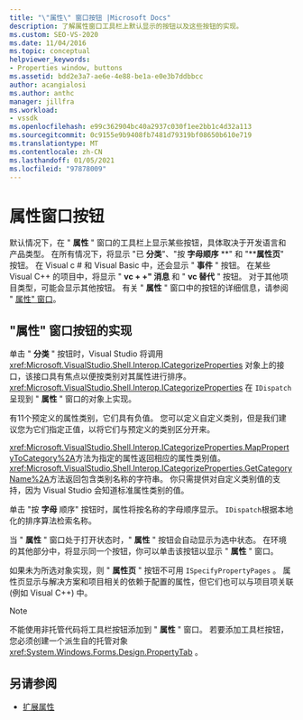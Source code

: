 ```yaml
---
title: "\"属性\" 窗口按钮 |Microsoft Docs"
description: 了解属性窗口工具栏上默认显示的按钮以及这些按钮的实现。
ms.custom: SEO-VS-2020
ms.date: 11/04/2016
ms.topic: conceptual
helpviewer_keywords:
- Properties window, buttons
ms.assetid: bdd2e3a7-ae6e-4e88-be1a-e0e3b7ddbbcc
author: acangialosi
ms.author: anthc
manager: jillfra
ms.workload:
- vssdk
ms.openlocfilehash: e99c362904bc40a2937c030f1ee2bb1c4d32a113
ms.sourcegitcommit: 0c9155e9b9408fb7481d79319bf08650b610e719
ms.translationtype: MT
ms.contentlocale: zh-CN
ms.lasthandoff: 01/05/2021
ms.locfileid: "97878009"
---
```

# <a name="properties-window-buttons"></a>属性窗口按钮
默认情况下，在 " **属性** " 窗口的工具栏上显示某些按钮，具体取决于开发语言和产品类型。 在所有情况下，将显示 "已 **分类**"、"按 **字母顺序** **" 和 "****属性页**" 按钮。 在 Visual c # 和 Visual Basic 中，还会显示 " **事件** " 按钮。 在某些 Visual C++ 的项目中，将显示 " **vc + +" 消息** 和 " **vc 替代** " 按钮。 对于其他项目类型，可能会显示其他按钮。 有关 " **属性** " 窗口中的按钮的详细信息，请参阅 " [属性" 窗口](../../ide/reference/properties-window.md)。

## <a name="implementation-of-properties-window-buttons"></a>"属性" 窗口按钮的实现
 单击 " **分类** " 按钮时，Visual Studio 将调用 <xref:Microsoft.VisualStudio.Shell.Interop.ICategorizeProperties> 对象上的接口，该接口具有焦点以便按类别对其属性进行排序。 <xref:Microsoft.VisualStudio.Shell.Interop.ICategorizeProperties> 在 `IDispatch` 呈现到 " **属性** " 窗口的对象上实现。

 有11个预定义的属性类别，它们具有负值。 您可以定义自定义类别，但是我们建议您为它们指定正值，以将它们与预定义的类别区分开来。

 <xref:Microsoft.VisualStudio.Shell.Interop.ICategorizeProperties.MapPropertyToCategory%2A>方法为指定的属性返回相应的属性类别值。 <xref:Microsoft.VisualStudio.Shell.Interop.ICategorizeProperties.GetCategoryName%2A>方法返回包含类别名称的字符串。 你只需提供对自定义类别值的支持，因为 Visual Studio 会知道标准属性类别的值。

 单击 "按 **字母** 顺序" 按钮时，属性将按名称的字母顺序显示。 `IDispatch`根据本地化的排序算法检索名称。

 当 " **属性** " 窗口处于打开状态时，" **属性** " 按钮会自动显示为选中状态。 在环境的其他部分中，将显示同一个按钮，你可以单击该按钮以显示 " **属性** " 窗口。

 如果未为所选对象实现，则 " **属性页** " 按钮不可用 `ISpecifyPropertyPages` 。 属性页显示与解决方案和项目相关的依赖于配置的属性，但它们也可以与项目项关联 (例如 Visual C++) 中。

> [!NOTE]
> 不能使用非托管代码将工具栏按钮添加到 " **属性** " 窗口。 若要添加工具栏按钮，您必须创建一个派生自的托管对象 <xref:System.Windows.Forms.Design.PropertyTab> 。

## <a name="see-also"></a>另请参阅
- [扩展属性](../../extensibility/internals/extending-properties.md)

